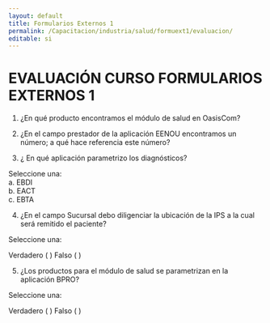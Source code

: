 ```yaml
---
layout: default
title: Formularios Externos 1
permalink: /Capacitacion/industria/salud/formuext1/evaluacion/
editable: si
---
```


# EVALUACIÓN CURSO FORMULARIOS EXTERNOS 1


1) ¿En qué producto encontramos el módulo de salud en OasisCom?  

2) ¿En el campo prestador de la aplicación EENOU encontramos un número; a qué hace referencia este número?  

3) ¿ En qué aplicación parametrizo los diagnósticos?  

Seleccione una:  
a. EBDI  
b. EACT  
c. EBTA  

4) ¿En el campo Sucursal debo diligenciar la ubicación de la IPS a la cual será remitido el paciente?  

Seleccione una:  

Verdadero ( )		Falso ( )  

5) ¿Los productos para el módulo de salud se parametrizan en la aplicación BPRO?  

Seleccione una:  

Verdadero ( )		Falso ( )  




